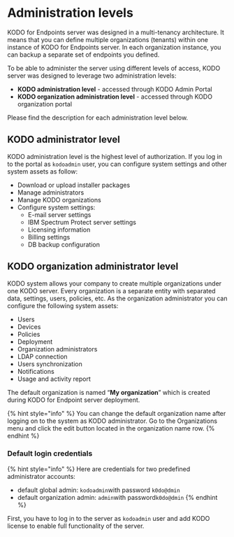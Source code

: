 # Administration levels

KODO for Endpoints server was designed in a multi-tenancy architecture. It means that you can define multiple organizations \(tenants\) within one instance of KODO for Endpoints server. In each organization instance, you can backup a separate set of endpoints you defined. 

To be able to administer the server using different levels of access, KODO server was designed to leverage  two administration levels:

* **KODO administration level** - accessed through KODO Admin Portal
* **KODO organization administration level** - accessed through KODO organization portal

Please find the description for each administration level below.

## KODO administrator level

KODO administration level is the highest level of authorization. If you log in to the portal as `kodoadmin` user,  you can configure system settings and other system assets as follow:

* Download or upload installer packages
* Manage administrators
* Manage KODO organizations
* Configure system settings:
  * E-mail server settings
  * IBM Spectrum Protect server settings
  * Licensing information
  * Billing settings
  * DB backup configuration

## KODO organization administrator level

KODO system allows your company to create multiple organizations under one KODO server. Every organization is a separate entity with separated data, settings, users, policies, etc. As the organization administrator you can configure the following system assets:

* Users
* Devices
* Policies
* Deployment
* Organization administrators
* LDAP connection
* Users synchronization
* Notifications
* Usage and activity report

The default organization is named “**My organization**” which is created during KODO for Endpoint server deployment.

{% hint style="info" %}
You can change the default organization name after logging on to the system as KODO administrator. Go to the Organizations menu and click the edit button located in the organization name row.
{% endhint %}

### Default login credentials

{% hint style="info" %}
Here are credentials for two predefined administrator accounts:

* default global admin: `kodoadmin`with password `k0do@dmin` 
* default organization admin: `admin`with password`k0do@dmin`
{% endhint %}

First, you have to log in to the server as `kodoadmin` user and add KODO license to enable full functionality of the server.



